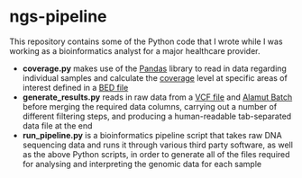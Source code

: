 # ngs-pipeline

This repository contains some of the Python code that I wrote while I was working as a bioinformatics analyst for a major healthcare provider.

* **coverage.py** makes use of the [Pandas](https://pandas.pydata.org/) library to read in data regarding individual samples and calculate the [coverage](https://en.wikipedia.org/wiki/Coverage_(genetics)) level at specific areas of interest defined in a [BED file](https://www.ensembl.org/info/website/upload/bed.html)
* **generate_results.py** reads in raw data from a [VCF file](https://en.wikipedia.org/wiki/Variant_Call_Format) and [Alamut Batch](https://www.interactive-biosoftware.com/alamut-batch/) before merging the required data columns, carrying out a number of different filtering steps, and producing a human-readable tab-separated data file at the end
* **run_pipeline.py** is a bioinformatics pipeline script that takes raw DNA sequencing data and runs it through various third party software, as well as the above Python scripts, in order to generate all of the files required for analysing and interpreting the genomic data for each sample
